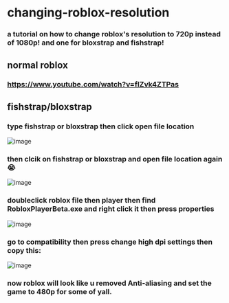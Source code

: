 # changing-roblox-resolution
### a tutorial on how to change roblox's resolution to 720p instead of 1080p! and one for bloxstrap and fishstrap!
## normal roblox
###  https://www.youtube.com/watch?v=fIZvk4ZTPas
## fishstrap/bloxstrap
### type fishstrap or bloxstrap then click open file location
![image](https://github.com/user-attachments/assets/b0456775-cdfd-4996-b048-c80ade7eda9e)
### then clcik on fishstrap or bloxstrap and open file location again 😭
![image](https://github.com/user-attachments/assets/a058451e-0b1f-480d-aaf3-521b73cf33a8)
### doubleclick roblox file then player then find RobloxPlayerBeta.exe and right click it then press properties
![image](https://github.com/user-attachments/assets/143e7d82-9570-4d35-b1e3-f87fd81959c0)
### go to compatibility then press change high dpi settings then copy this:
![image](https://github.com/user-attachments/assets/de42dcde-bd62-431b-93a8-1c7e29c8ae27)
### now roblox will look like u removed Anti-aliasing and set the game to 480p for some of yall.

